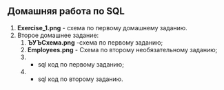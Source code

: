 ## Домашняя работа по SQL

1. **Exercise_1.png** - схема по первому домашнему заданию.
2. Второе домашнее задание:
    1. **ЪУЪСхема.png** -схема по первому заданию;
    2. **Employees.png** - Схема по второму необязательному заданию;
    3. - sql код по первому заданию;
    4. - sql код по второму заданию.






